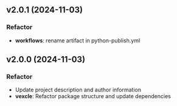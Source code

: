 ## v2.0.1 (2024-11-03)

### Refactor

- **workflows**: rename artifact in python-publish.yml

## v2.0.0 (2024-11-03)

### Refactor

- Update project description and author information
- **vexcle**: Refactor package structure and update dependencies
